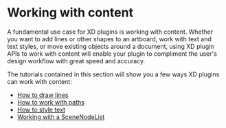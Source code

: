 # Working with content

A fundamental use case for XD plugins is working with content. Whether you want to add lines or other shapes to an artboard, work with text and text styles, or move existing objects around a document, using XD plugin APIs to work with content will enable your plugin to compliment the user's design workflow with great speed and accuracy.

The tutorials contained in this section will show you a few ways XD plugins can work with content:

- [How to draw lines](/develop/tutorials/how-to-draw-lines/)
- [How to work with paths](/develop/tutorials/how-to-create-paths/)
- [How to style text](/develop/tutorials/how-to-style-text/)
- [Working with a SceneNodeList](/develop/tutorials/how-to-work-with-scenenodelist/)
